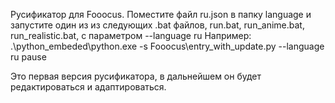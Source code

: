 Русификатор для Fooocus.
Поместите файл ru.json в папку language и запустите один из из следующих .bat файлов, run.bat, run_anime.bat, run_realistic.bat, с параметром --language ru
Например: 
.\python_embeded\python.exe -s Fooocus\entry_with_update.py  --language ru 
pause

Это первая версия русификатора, в дальнейшем он будет редактироваться и адаптироваться.
